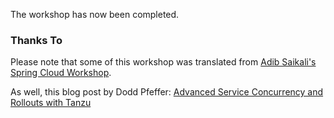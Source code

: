 The workshop has now been completed.

### Thanks To

Please note that some of this workshop was translated from [Adib Saikali's Spring Cloud Workshop](https://github.com/asaikali/spring-one-2021-gateway-for-k8s-workshop).

As well, this blog post by Dodd Pfeffer: [Advanced Service Concurrency and Rollouts with Tanzu](https://tanzu.vmware.com/developer/blog/advanced-service-concurrency-and-rollouts-with-tanzu/)


